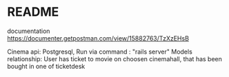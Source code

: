 # README
documentation
https://documenter.getpostman.com/view/15882763/TzXzEHsB

Cinema api: Postgresql, Run via command : "rails server"
Models relationship: User has ticket to movie on choosen cinemahall, that has been bought in one of ticketdesk
	

